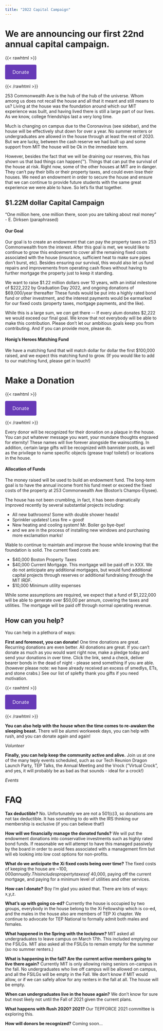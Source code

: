 ```yaml
---
title: "2022 Capital Campaign"
---
```


# We are announcing our first 22nd annual capital campaign.

{{< rawhtml >}}

<a id='gfm-charity-donate-link' style='background-color:#673ab7; color: white; border-radius: 4px; padding: 12px 24px; display: inline-block; text-decoration: none; vertical-align: middle; font-size: 16px; font-family: Open Sans,sans-serif; line-height: 24px' role='button' href='https://charity.gofundme.com/o/en/donate-widget/17557'>Donate</a>

{{< /rawhtml >}}

253 Commonwealth Ave is the hub of the hub of the universe. Whom
among us does not recall the house and all that it meant and still
means to us? Living at the house was the foundation around which our
MIT experience was built, and having lived there is still a large part
of our lives. As we know, college friendships last a very long time.

Much is changing on campus due to the Coronavirus (see sidebar), and
the house will be effectively shut down for over a year. No summer
renters or undergraduates are allowed in the house through at least
the rest of 2020. But we are lucky, between the cash reserve we had
built up and some support from MIT the house will be Ok in the
immediate term.

However, besides the fact that we will be draining our reserves, this
has shown us that bad things can happen(™). Things that can put the
survival of the house at risk. Right now, some of the other houses at
MIT are in danger. They can’t pay their bills or their property
taxes, and could even lose their houses. We need an endowment in
order to secure the house and ensure that we can continue to provide
future students with the same great experience we were able to
have. So let’s fix that together.

## \$1.22M dollar Capital Campaign

“One million here, one million there, soon you are talking about real money” - E. Dirksen (paraphrased)

#### Our Goal

Our goal is to create an endowment that can pay the property taxes on
253 Commonwealth from the interest. After this goal is met, we would
like to continue to grow this endowment to cover all the remaining
fixed costs associated with the house (insurance, sufficient heat to
make sure pipes don’t burst, etc). Besides ensuring our survival,
this would also let us fund repairs and improvements from operating
cash flows without having to further mortgage the property just to
keep it standing.

We want to raise $1.22 million dollars over 10 years, with an initial
milestone of $222,222 by Graduation Day 2022, and ongoing donations of
\$69,000/year thereafter These funds would be put into a highly rated
bond fund or other investment, and the interest payments would be
earmarked for our fixed costs (property taxes, mortgage payments, and
the like).

While this is a large sum, we _can_ get there -- If every alum donates
\$2,222 we would exceed our final goal. We know that not everybody
will be able to make this contribution. Please don’t let our ambitious
goals keep you from contributing. And if you can provide more, please
do.

#### Honig’s Heroes Matching Fund

We have a matching fund that will match dollar for dollar the first
\$100,000 raised, and we expect this matching fund to grow. (If you
would like to add to our matching fund, please get in touch!)

# Make a Donation

{{< rawhtml >}}

<a id='gfm-charity-donate-link' style='background-color:#673ab7; color: white; border-radius: 4px; padding: 12px 24px; display: inline-block; text-decoration: none; vertical-align: middle; font-size: 16px; font-family: Open Sans,sans-serif; line-height: 24px' role='button' href='https://charity.gofundme.com/o/en/donate-widget/17557'>Donate</a>

{{< /rawhtml >}}

Every donor will be recognized for their donation on a plaque in the house. You can put whatever message you want, your mundane thoughts engraved for eternity! These names will live forever alongside the wainscotting. In addition, certain large gifts will be recognized with bannister posts, as well as the privilege to name specific objects (grease trap! toilets!) or locations in the house.

#### Allocation of Funds

The money raised will be used to build an endowment fund. The
long-term goal is to have the annual income front his fund meet or
exceed the fixed costs of the property at 253 Commonwealth Ave
(Boston’s Champs-Elysee).

The house has not been crumbling, in fact, it has been dramatically improved recently by several substantial projects including:

- All new bathrooms! Some with double shower heads!
- Sprinkler updates! Less fire = good!
- New heating and cooling system! Mr. Boiler go bye-bye!
- and we are in the process of installing new windows and purchasing more exclamation marks!

Wable to continue to maintain and improve the house while knowing that the foundation is solid. The current fixed costs are:

- \$40,000 Boston Property Taxes
- \$40,000 Current Mortgage. This mortgage will be paid off in XXX. We do not anticipate any additional mortgages, but would fund additional capital projects through reserves or additional fundraising through the MIT IRDF.
- \$10,000 Minimum utility expenses

While some assumptions are required, we expect that a fund of
$1,222,000 will be able to generate over $50,00 per annum, covering
the taxes and utilities. The mortgage will be paid off through normal
operating revenue.

## How can you help?

You can help in a plethora of ways:

**First and foremost, you can donate!** One time donations are great. Recurring donations are even better. All donations are great. If you can’t donate as much as you would want right now, make a pledge today and send your donations in over time. Click the link, send a check, deliver bearer bonds in the dead of night - please send something if you are able. (however please note: we have already received an excess of smedlys, ETs, and stone crabs.) See our list of splefty thank you gifts if you need motivation.

{{< rawhtml >}}

<a id='gfm-charity-donate-link' style='background-color:#673ab7; color: white; border-radius: 4px; padding: 12px 24px; display: inline-block; text-decoration: none; vertical-align: middle; font-size: 16px; font-family: Open Sans,sans-serif; line-height: 24px' role='button' href='https://charity.gofundme.com/o/en/donate-widget/17557'>Donate</a>

{{< /rawhtml >}}

**You can also help with the house when the time comes to re-awaken the sleeping beast.** There will be alumni workweek days, you can help with rush, and you can donate again and again!

_Volunteer_

**Finally, you can help keep the community active and alive.** Join us at one of the many teply events scheduled, such as our Tech Reunion Dragon Launch Party, TEP Talks, the Annual Meeting and the Vrock (“Virtual Crock”, and yes, it will probably be as bad as that sounds - ideal for a crock!)

_Events_

# FAQ

**Tax deductible?**
No. Unfortunately we are not a 501(c)3, so donations are not tax deductible. It has something to do with the IRS thinking our membership is exclusive (if you can believe that!)

**How will we financially manage the donated funds?**
We will put the endowment donations into conservative investments such as highly rated bond funds. If reasonable we will attempt to have this managed passively by the board in order to avoid fees associated with a management firm but will eb looking into low cost options for non-profits.

**What do we anticipate the Xi fixed costs being over time?**
The fixed costs of keeping the house are ~$100,000 annually. This includes property taxes of ~$40,000, paying off the current mortgage, and paying for a minimum level of utilities and other services.

**How can I donate?**
Boy I’m glad you asked that. There are lots of ways: x,y,z.

**What’s up with going co-ed?**
Currently the house is occupied by two groups, everybody in the house belong to the Xi Fellowship which is co-ed, and the males in the house also are members of TEP Xi chapter. We continue to advocate for TEP National to formally admit both males and females.

**What happened in the Spring with the lockdown?**
MIT asked all undergraduates to leave campus on March 17th. This included emptying our the FSILGs. MIT also asked all the FSILGs to remain empty for the summer (so no summer renters.)

**What is happening in the fall? Are the current active members going to live there again?**
Currently MIT is only allowing rising seniors on-campus in the fall. No undergraduates who live off campus will be allowed on campus, and all the FSILGs will be empty in the Fall. We don’t know if MIT would allow, or if we can safely allow for any renters in the fall at all. The house will be empty.

**When can undergraduates live in the house again?**
We don’t know for sure but most likely not until the Fall of 2021 given the current plans.

**What happens with Rush 2020? 2021?**
Our TEPFORCE 2021 committee is exploring this.

**How will donors be recognized?** Coming soon...
